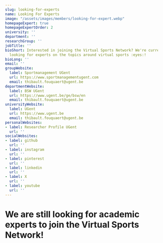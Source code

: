 ```yaml
---
slug: looking-for-experts
name: Looking For Experts
image: "/assets/images/members/looking-for-expert.webp"
homepageExpert: true
homepageExpertOrder: 2
university: ''
department: ''
researchGroup: ''
jobTitle: ''
bioShort: Interested in joining the Virtual Sports Network? We're currently still
  looking for experts on the topics around virtual sports :eyes:!
bioLong: ''
email: ''
groupWebsite:
  label: Sportmanagement UGent
  url: https://www.sportmanagementugent.com
  email: thibault.fouquaert@ugent.be
departmentWebsite:
  label: BSW UGent
  url: https://www.ugent.be/ge/bsw/en
  email: thibault.fouquaert@ugent.be
universityWebsite:
  label: UGent
  url: https://www.ugent.be
  email: thibault.fouquaert@ugent.be
personalWebsites:
- label: Researcher Profile UGent
  url: ''
socialWebsites:
- label: github
  url: ''
- label: instagram
  url: ''
- label: pinterest
  url: ''
- label: linkedin
  url: ''
- label: X
  url: ''
- label: youtube
  url: ''
---
```


# We are still looking for academic experts to join the Virtual Sports Network!